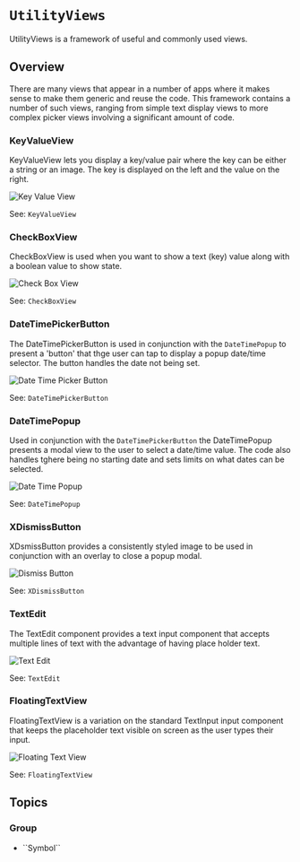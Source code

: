# ``UtilityViews``

UtilityViews is a framework of useful and commonly used views. 

## Overview

There are many views that appear in a number of apps where it makes sense to make them generic and reuse
the code. This framework contains a number of such views, ranging from simple text display views to more
complex picker views involving a significant amount of code. 


### KeyValueView

KeyValueView lets you display a key/value pair where the key can be either a string or an image. The key is
displayed on the left and the value on the right.

![Key Value View](KeyValueView.png)

See: ``KeyValueView``

### CheckBoxView

CheckBoxView is used when you want to show a text (key) value along with a boolean value to show state.

![Check Box View](CheckBoxView.png)

See: ``CheckBoxView``

### DateTimePickerButton

The DateTimePickerButton is used in conjunction with the ``DateTimePopup`` to present a 'button' that thge user can
tap to display a popup date/time selector. The button handles the date not being set.

![Date Time Picker Button](DateTimePickerButton.png)

See: ``DateTimePickerButton``

### DateTimePopup

Used in conjunction with the ``DateTimePickerButton`` the DateTimePopup presents a modal view to the user to select a date/time 
value. The code also handles tghere being no starting date and sets limits on what dates can be selected.

![Date Time Popup](DateTimePopup.png)

See: ``DateTimePopup``

### XDismissButton

XDsmissButton provides a consistently styled image to be used in conjunction with an overlay to close
a popup modal.

![Dismiss Button](XDismissButton.png)

See: ``XDismissButton``

### TextEdit

The TextEdit component provides a text input component that accepts multiple lines of text
with the advantage of having place holder text.

 ![Text Edit](TextEdit.png)

See: ``TextEdit``

### FloatingTextView

FloatingTextView is a variation on the standard TextInput input component that keeps the placeholder text visible
 on screen as the user types their input.

 ![Floating Text View](FloatingTextView.png)
 
See: ``FloatingTextView``


## Topics

### <!--@START_MENU_TOKEN@-->Group<!--@END_MENU_TOKEN@-->

- <!--@START_MENU_TOKEN@-->``Symbol``<!--@END_MENU_TOKEN@-->
